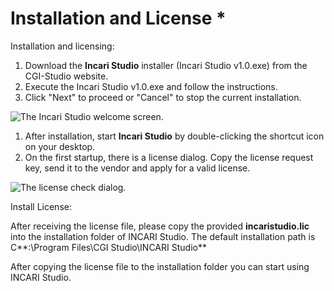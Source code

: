 # Installation and License \*

Installation and licensing:

1. Download the **Incari Studio** installer \(Incari Studio v1.0.exe\) from the CGI-Studio website.
2. Execute the Incari Studio v1.0.exe and follow the instructions.
3. Click "Next" to proceed or "Cancel" to stop the current installation. 

![The Incari Studio welcome screen.](../.gitbook/assets/setup1.png)

1. After installation, start **Incari Studio** by double-clicking the shortcut icon on your desktop.  
2. On the first startup, there is a license dialog. Copy the license request key, send it to the vendor and apply for a valid license.

![The license check dialog.](../.gitbook/assets/licenseblurred.png)

Install License:

After receiving the license file, please copy the provided **incaristudio.lic** into the installation folder of INCARI Studio. The default installation path is C**:\Program Files\CGI Studio\INCARI Studio**

After copying the license file to the installation folder you can start using INCARI Studio.

